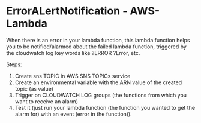 # ErrorALertNotification - AWS-Lambda
When there is an error in your lambda function, this lambda function helps you to be notified/alarmed about the failed lambda function, triggered  by the cloudwatch log key words like ?ERROR ?Error, etc.

Steps:

1. Create sns TOPIC in AWS SNS TOPICs service
2. Create an environmental variable with the ARN value of the created topic (as value)
3. Trigger on CLOUDWATCH LOG groups (the functions from which you want to receive an alarm)
4. Test it (just run your lambda function (the function you wanted to get the alarm for) with an event (error in the function)).
   
